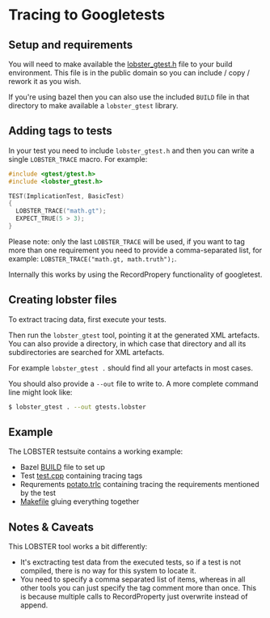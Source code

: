 # Tracing to Googletests

## Setup and requirements

You will need to make available the
[lobster_gtest.h](../support/gtest/lobster_gtest.h) file to your build
environment. This file is in the public domain so you can include /
copy / rework it as you wish.

If you're using bazel then you can also use the included `BUILD` file
in that directory to make available a `lobster_gtest` library.

## Adding tags to tests

In your test you need to include `lobster_gtest.h` and then you can
write a single `LOBSTER_TRACE` macro. For example:

```C++
#include <gtest/gtest.h>
#include <lobster_gtest.h>

TEST(ImplicationTest, BasicTest)
{
  LOBSTER_TRACE("math.gt");
  EXPECT_TRUE(5 > 3);
}
```

Please note: only the last `LOBSTER_TRACE` will be used, if you want
to tag more than one requirement you need to provide a comma-separated
list, for example: `LOBSTER_TRACE("math.gt, math.truth");`.

Internally this works by using the RecordPropery functionality of
googletest.

## Creating lobster files

To extract tracing data, first execute your tests.

Then run the `lobster_gtest` tool, pointing it at the generated XML
artefacts. You can also provide a directory, in which case that
directory and all its subdirectories are searched for XML artefacts.

For example `lobster_gtest .` should find all your artefacts in most
cases.

You should also provide a `--out` file to write to. A more complete
command line might look like:

```sh
$ lobster_gtest . --out gtests.lobster
```

## Example

The LOBSTER testsuite contains a working example:

* Bazel [BUILD](../tests_integration/projects/basic/BUILD) file to set up
* Test [test.cpp](../tests_integration/projects/basic/test.cpp) containing tracing tags
* Requrements [potato.trlc](../tests_integration/projects/basic/potato.trlc)
  containing tracing the requirements mentioned by the test
* [Makefile](../tests_integration/projects/basic/Makefile) gluing everything
  together

## Notes & Caveats

This LOBSTER tool works a bit differently:

* It's exctracting test data from the executed tests, so if a test is
  not compiled, there is no way for this system to locate it.
* You need to specify a comma separated list of items, whereas in all
  other tools you can just specify the tag comment more than
  once. This is because multiple calls to RecordProperty just
  overwrite instead of append.
